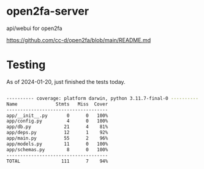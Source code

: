 # open2fa-server

api/webui for open2fa

https://github.com/cc-d/open2fa/blob/main/README.md

# Testing

As of 2024-01-20, just finished the tests today.

```bash

---------- coverage: platform darwin, python 3.11.7-final-0 ----------
Name              Stmts   Miss  Cover
-------------------------------------
app/__init__.py       0      0   100%
app/config.py         4      0   100%
app/db.py            21      4    81%
app/deps.py          12      1    92%
app/main.py          55      2    96%
app/models.py        11      0   100%
app/schemas.py        8      0   100%
-------------------------------------
TOTAL               111      7    94%

```
